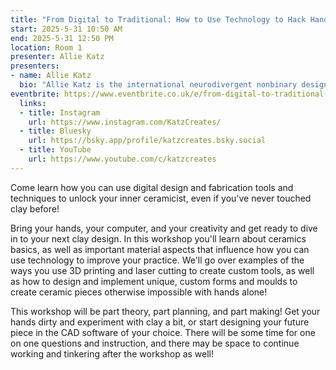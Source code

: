 ```yaml
---
title: "From Digital to Traditional: How to Use Technology to Hack Handmade Ceramics"
start: 2025-5-31 10:50 AM
end: 2025-5-31 12:50 PM
location: Room 1
presenter: Allie Katz
presenters:
- name: Allie Katz
  bio: "Allie Katz is the international neurodivergent nonbinary designer, artist, and maker you never knew you needed. Their work spans a huge range of topics and mediums including electronics, 3D printing, cosplay and traditional art, with the constant being the desire to inspire and show that creativity is for everyone."
eventbrite: https://www.eventbrite.co.uk/e/from-digital-to-traditional-how-to-use-technology-to-hack-handmade-ceramic-tickets-1270734794979?aff=oddtdtcreator
  links:
  - title: Instagram
    url: https://www.instagram.com/KatzCreates/
  - title: Bluesky
    url: https://bsky.app/profile/katzcreates.bsky.social
  - title: YouTube
    url: https://www.youtube.com/c/katzcreates
---
```


Come learn how you can use digital design and fabrication tools and techniques to unlock your inner ceramicist, even if you've never touched clay before!

Bring your hands, your computer, and your creativity and get ready to dive in to your next clay design. In this workshop you'll learn about ceramics basics, as well as important material aspects that influence how you can use technology to improve your practice. We'll go over examples of the ways you use 3D printing and laser cutting to create custom tools, as well as how to design and implement unique, custom forms and moulds to create ceramic pieces otherwise impossible with hands alone!

This workshop will be part theory, part planning, and part making! Get your hands dirty and experiment with clay a bit, or start designing your future piece in the CAD software of your choice. There will be some time for one on one questions and instruction, and there may be space to continue working and tinkering after the workshop as well!
